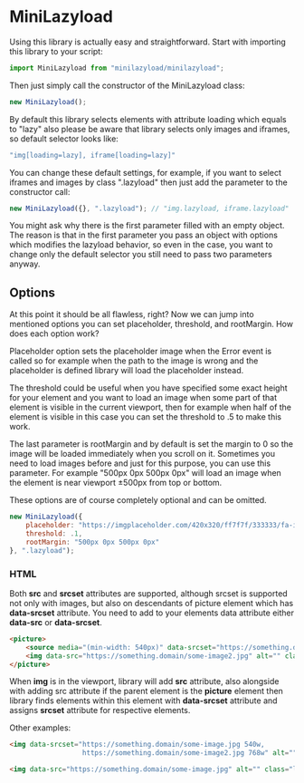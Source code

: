 # MiniLazyload

Using this library is actually easy and straightforward. Start with importing this library to your script:

```js
import MiniLazyload from "minilazyload/minilazyload";
```

Then just simply call the constructor of the MiniLazyload class:

```js
new MiniLazyload();
```

By default this library selects elements with attribute loading which equals to "lazy" also please be aware that 
library selects only images and iframes, so default selector looks like:

```js
"img[loading=lazy], iframe[loading=lazy]"
```

You can change these default settings, for example, if you want to select iframes and images by class ".lazyload" 
then just add the parameter to the constructor call:

```js
new MiniLazyload({}, ".lazyload"); // "img.lazyload, iframe.lazyload"
```

You might ask why there is the first parameter filled with an empty object. 
The reason is that in the first parameter you pass an object with options which modifies the lazyload behavior, 
so even in the case, you want to change only the default selector you still need to pass two parameters anyway.

## Options

At this point it should be all flawless, right? Now we can jump into mentioned options
you can set placeholder, threshold, and rootMargin.
How does each option work? 

Placeholder option sets the placeholder image when the Error event is called
so for example when the path to the image is wrong and the placeholder is defined library will load the placeholder instead.

The threshold could be useful when you have specified some exact height for your element and you want to load an image when some part of that element is visible in the current viewport,
then for example when half of the element is visible in this case you can set the threshold to .5 to make this work. 

The last parameter is rootMargin and by default is set the margin to 0 so the image will be loaded immediately when you scroll on it.
Sometimes you need to load images before and just for this purpose, you can use this parameter.
For example "500px 0px 500px 0px" will load an image when the element is near viewport ±500px from top or bottom. 

These options are of course completely optional and can be omitted.

```js
new MiniLazyload({
    placeholder: "https://imgplaceholder.com/420x320/ff7f7f/333333/fa-image",
    threshold: .1,
    rootMargin: "500px 0px 500px 0px"
}, ".lazyload");
```

### HTML
Both **src** and **srcset** attributes are supported, although srcset is supported not only with images,
but also on descendants of picture element which has **data-srcset** attribute.
You need to add to your elements data attribute either **data-src** or **data-srcset**.

```html
<picture>
    <source media="(min-width: 540px)" data-srcset="https://something.domain/some-image.jpg">
    <img data-src="https://something.domain/some-image2.jpg" alt="" class="lazyload">
</picture>
```

When **img** is in the viewport, library will add **src** attribute, 
also alongside with adding src attribute if the parent element is the **picture** element then 
library finds elements within this element with **data-srcset** attribute
and assigns **srcset** attribute for respective elements.

Other examples:

```html
<img data-srcset="https://something.domain/some-image.jpg 540w,
                  https://something.domain/some-image2.jpg 768w" alt="" class="lazyload"
```

```html
<img data-src="https://something.domain/some-image.jpg" alt="" class="lazyload">
```
